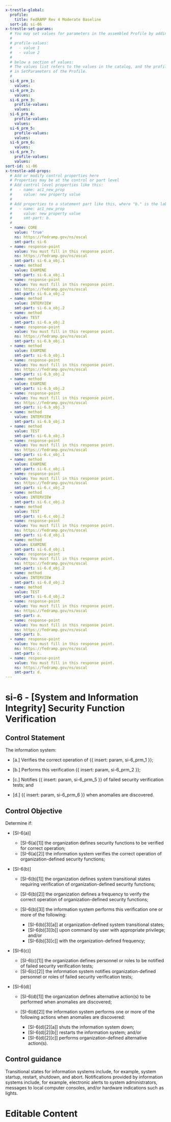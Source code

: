 ```yaml
---
x-trestle-global:
  profile:
    title: FedRAMP Rev 4 Moderate Baseline
  sort-id: si-06
x-trestle-set-params:
  # You may set values for parameters in the assembled Profile by adding
  #
  # profile-values:
  #   - value 1
  #   - value 2
  #
  # below a section of values:
  # The values list refers to the values in the catalog, and the profile-values represent values
  # in SetParameters of the Profile.
  #
  si-6_prm_1:
    values:
  si-6_prm_2:
    values:
  si-6_prm_3:
    profile-values:
    values:
  si-6_prm_4:
    profile-values:
    values:
  si-6_prm_5:
    profile-values:
    values:
  si-6_prm_6:
    values:
  si-6_prm_7:
    profile-values:
    values:
sort-id: si-06
x-trestle-add-props:
  # Add or modify control properties here
  # Properties may be at the control or part level
  # Add control level properties like this:
  #   - name: ac1_new_prop
  #     value: new property value
  #
  # Add properties to a statement part like this, where "b." is the label of the target statement part
  #   - name: ac1_new_prop
  #     value: new property value
  #     smt-part: b.
  #
  - name: CORE
    value: 'true'
    ns: https://fedramp.gov/ns/oscal
    smt-part: si-6
  - name: response-point
    value: You must fill in this response point.
    ns: https://fedramp.gov/ns/oscal
    smt-part: si-6.a_obj.1
  - name: method
    value: EXAMINE
    smt-part: si-6.a_obj.1
  - name: response-point
    value: You must fill in this response point.
    ns: https://fedramp.gov/ns/oscal
    smt-part: si-6.a_obj.2
  - name: method
    value: INTERVIEW
    smt-part: si-6.a_obj.2
  - name: method
    value: TEST
    smt-part: si-6.a_obj.2
  - name: response-point
    value: You must fill in this response point.
    ns: https://fedramp.gov/ns/oscal
    smt-part: si-6.b_obj.1
  - name: method
    value: EXAMINE
    smt-part: si-6.b_obj.1
  - name: response-point
    value: You must fill in this response point.
    ns: https://fedramp.gov/ns/oscal
    smt-part: si-6.b_obj.2
  - name: method
    value: EXAMINE
    smt-part: si-6.b_obj.2
  - name: response-point
    value: You must fill in this response point.
    ns: https://fedramp.gov/ns/oscal
    smt-part: si-6.b_obj.3
  - name: method
    value: INTERVIEW
    smt-part: si-6.b_obj.3
  - name: method
    value: TEST
    smt-part: si-6.b_obj.3
  - name: response-point
    value: You must fill in this response point.
    ns: https://fedramp.gov/ns/oscal
    smt-part: si-6.c_obj.1
  - name: method
    value: EXAMINE
    smt-part: si-6.c_obj.1
  - name: response-point
    value: You must fill in this response point.
    ns: https://fedramp.gov/ns/oscal
    smt-part: si-6.c_obj.2
  - name: method
    value: INTERVIEW
    smt-part: si-6.c_obj.2
  - name: method
    value: TEST
    smt-part: si-6.c_obj.2
  - name: response-point
    value: You must fill in this response point.
    ns: https://fedramp.gov/ns/oscal
    smt-part: si-6.d_obj.1
  - name: method
    value: EXAMINE
    smt-part: si-6.d_obj.1
  - name: response-point
    value: You must fill in this response point.
    ns: https://fedramp.gov/ns/oscal
    smt-part: si-6.d_obj.2
  - name: method
    value: INTERVIEW
    smt-part: si-6.d_obj.2
  - name: method
    value: TEST
    smt-part: si-6.d_obj.2
  - name: response-point
    value: You must fill in this response point.
    ns: https://fedramp.gov/ns/oscal
    smt-part: a.
  - name: response-point
    value: You must fill in this response point.
    ns: https://fedramp.gov/ns/oscal
    smt-part: b.
  - name: response-point
    value: You must fill in this response point.
    ns: https://fedramp.gov/ns/oscal
    smt-part: c.
  - name: response-point
    value: You must fill in this response point.
    ns: https://fedramp.gov/ns/oscal
    smt-part: d.
---
```


# si-6 - \[System and Information Integrity\] Security Function Verification

## Control Statement

The information system:

- \[a.\] Verifies the correct operation of {{ insert: param, si-6_prm_1 }};

- \[b.\] Performs this verification {{ insert: param, si-6_prm_2 }};

- \[c.\] Notifies {{ insert: param, si-6_prm_5 }} of failed security verification tests; and

- \[d.\] {{ insert: param, si-6_prm_6 }} when anomalies are discovered.

## Control Objective

Determine if:

- \[SI-6(a)\]

  - \[SI-6(a)[1]\] the organization defines security functions to be verified for correct operation;
  - \[SI-6(a)[2]\] the information system verifies the correct operation of organization-defined security functions;

- \[SI-6(b)\]

  - \[SI-6(b)[1]\] the organization defines system transitional states requiring verification of organization-defined security functions;
  - \[SI-6(b)[2]\] the organization defines a frequency to verify the correct operation of organization-defined security functions;
  - \[SI-6(b)[3]\] the information system performs this verification one or more of the following:

    - \[SI-6(b)[3][a]\] at organization-defined system transitional states;
    - \[SI-6(b)[3][b]\] upon command by user with appropriate privilege; and/or
    - \[SI-6(b)[3][c]\] with the organization-defined frequency;

- \[SI-6(c)\]

  - \[SI-6(c)[1]\] the organization defines personnel or roles to be notified of failed security verification tests;
  - \[SI-6(c)[2]\] the information system notifies organization-defined personnel or roles of failed security verification tests;

- \[SI-6(d)\]

  - \[SI-6(d)[1]\] the organization defines alternative action(s) to be performed when anomalies are discovered;
  - \[SI-6(d)[2]\] the information system performs one or more of the following actions when anomalies are discovered:

    - \[SI-6(d)[2][a]\] shuts the information system down;
    - \[SI-6(d)[2][b]\] restarts the information system; and/or
    - \[SI-6(d)[2][c]\] performs organization-defined alternative action(s).

## Control guidance

Transitional states for information systems include, for example, system startup, restart, shutdown, and abort. Notifications provided by information systems include, for example, electronic alerts to system administrators, messages to local computer consoles, and/or hardware indications such as lights.

# Editable Content

<!-- Make additions and edits below -->
<!-- The above represents the contents of the control as received by the profile, prior to additions. -->
<!-- If the profile makes additions to the control, they will appear below. -->
<!-- The above markdown may not be edited but you may edit the content below, and/or introduce new additions to be made by the profile. -->
<!-- If there is a yaml header at the top, parameter values may be edited. Use --set-parameters to incorporate the changes during assembly. -->
<!-- The content here will then replace what is in the profile for this control, after running profile-assemble. -->
<!-- The added parts in the profile for this control are below.  You may edit them and/or add new ones. -->
<!-- Each addition must have a heading either of the form ## Control my_addition_name -->
<!-- or ## Part a. (where the a. refers to one of the control statement labels.) -->
<!-- "## Control" parts are new parts added after the statement part. -->
<!-- "## Part" parts are new parts added into the top-level statement part with that label. -->
<!-- Subparts may be added with nested hash levels of the form ### My Subpart Name -->
<!-- underneath the parent ## Control or ## Part being added -->
<!-- See https://ibm.github.io/compliance-trestle/tutorials/ssp_profile_catalog_authoring/ssp_profile_catalog_authoring for guidance. -->
